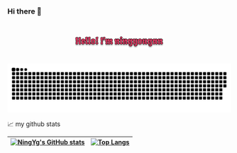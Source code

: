 ### Hi there 👋

<br/>
<p align="center"><a href="https://ningyougan.github.io"><img width="40%" alt="Hello, I'm ningyougan." src="./assets/readme-header.png" /></a></p>
<br/>

<!--
**ningyougan/ningyougan** is a ✨ _special_ ✨ repository because its `README.md` (this file) appears on your GitHub profile.

Here are some ideas to get you started:

- 🔭 I’m currently working on ...
- 🌱 I’m currently learning ...
- 👯 I’m looking to collaborate on ...
- 🤔 I’m looking for help with ...
- 💬 Ask me about ...
- 📫 How to reach me: ...
- 😄 Pronouns: ...
- ⚡ Fun fact: ...
-->
<picture>
  <source media="(prefers-color-scheme: dark)" srcset="https://raw.githubusercontent.com/ningyougan/ningyougan/output/github-contribution-grid-snake-dark.svg">
  <source media="(prefers-color-scheme: light)" srcset="https://raw.githubusercontent.com/ningyougan/ningyougan/output/github-contribution-grid-snake.svg">
  <img alt="github contribution grid snake animation" src="https://raw.githubusercontent.com/ningyougan/ningyougan/output/github-contribution-grid-snake.svg">
</picture>

📈 my github stats

|[![NingYg's GitHub stats](https://github-readme-stats.vercel.app/api?username=ningyougan&count_private=true&show_icons=true&theme=buefy)](https://github.com/ningyougan/github-readme-stats)|[![Top Langs](https://github-readme-stats.vercel.app/api/top-langs/?username=ningyougan&theme=buefy)](https://github.com/ningyougan/github-readme-stats)|
| --- | --- |